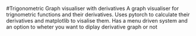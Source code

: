 #Trigonometric Graph visualiser with derivatives
A graph visualiser for trignometric functions and their derivatives. Uses pytorch to calculate their derivatives and matplotlib to visalise them.
Has a menu driven system and an option to wheter you want to diplay derivative graph or not

